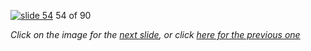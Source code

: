 [![slide 54](https://dl.dropboxusercontent.com/u/2977490/presentations/cookbook/img54.jpg)](55.md)
54 of 90

_Click on the image for the [next slide](55.md), or click [here for the previous one](53.md)_